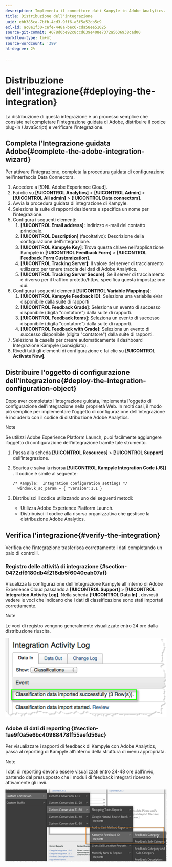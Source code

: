 ```yaml
---
description: Implementa il connettore dati Kampyle in Adobe Analytics.
title: Distribuzione dell'integrazione
uuid: ebb385ca-7bfb-4cd3-9ff6-a5f5a52db5c9
exl-id: ac8e1f30-cefe-448a-bec6-cda58ee51025
source-git-commit: 4078d0be92c8ccd639e408e7372a5636938cad00
workflow-type: tm+mt
source-wordcount: '399'
ht-degree: 2%

---
```


# Distribuzione dell&#39;integrazione{#deploying-the-integration}

La distribuzione di questa integrazione è un processo semplice che consiste nel completare l&#39;Integrazione guidata di Adobe, distribuire il codice plug-in (JavaScript) e verificare l&#39;integrazione.

## Completa l&#39;Integrazione guidata Adobe{#complete-the-adobe-integration-wizard}

Per attivare l&#39;integrazione, completa la procedura guidata di configurazione nell&#39;interfaccia Data Connectors.

1. Accedere a [!DNL Adobe Experience Cloud].
1. Fai clic su **[!UICONTROL Analytics]** > **[!UICONTROL Admin]** > **[!UICONTROL All admin]** > **[!UICONTROL Data connectors]**.
1. Avvia la procedura guidata di integrazione di Kampyle.
1. Seleziona la suite di rapporti desiderata e specifica un nome per l’integrazione.
1. Configura i seguenti elementi:
   1. **[!UICONTROL Email address]**: Indirizzo e-mail del contatto principale.
   1. **[!UICONTROL Description]** (facoltativo): Descrizione della configurazione dell&#39;integrazione.
   1. **[!UICONTROL Kampyle Key]**: Trova questa chiave nell&#39;applicazione Kampyle in  **[!UICONTROL Feedback Form]** >  **[!UICONTROL Feedback Form Customization]**.
   1. **[!UICONTROL Tracking Server]**: Il valore del server di tracciamento utilizzato per tenere traccia dei dati di Adobe Analytics.
   1. **[!UICONTROL Tracking Server Secure]**: Se il server di tracciamento è diverso per il traffico protetto/https, specifica questa impostazione qui.
1. Configura i seguenti elementi **[!UICONTROL Variable Mappings]**:
   1. **[!UICONTROL Kampyle Feedback ID]**: Seleziona una variabile eVar disponibile dalla suite di rapporti
   1. **[!UICONTROL Feedback Grade]**: Seleziona un evento di successo disponibile (digita &quot;contatore&quot;) dalla suite di rapporti.
   1. **[!UICONTROL Feedback Items]**: Seleziona un evento di successo disponibile (digita &quot;contatore&quot;) dalla suite di rapporti.
   1. **[!UICONTROL Feedback with Grade]**: Seleziona un evento di successo disponibile (digita &quot;contatore&quot;) dalla suite di rapporti.
1. Seleziona la casella per creare automaticamente il dashboard Integrazione Kampyle (consigliato).
1. Rivedi tutti gli elementi di configurazione e fai clic su **[!UICONTROL Activate Now]**.

## Distribuire l&#39;oggetto di configurazione dell&#39;integrazione{#deploy-the-integration-configuration-object}

Dopo aver completato l&#39;integrazione guidata, implementa l&#39;oggetto di configurazione dell&#39;integrazione nella proprietà Web. In molti casi, il modo più semplice per implementare l&#39;oggetto di configurazione dell&#39;integrazione è includerlo con il codice di distribuzione Adobe Analytics.

>[!NOTE]
>
>Se utilizzi Adobe Experience Platform Launch, puoi facilmente aggiungere l’oggetto di configurazione dell’integrazione tramite tale strumento.

1. Passa alla scheda **[!UICONTROL Resources]** > **[!UICONTROL Support]** dell’integrazione.
1. Scarica e salva la risorsa **[!UICONTROL Kampyle Integration Code (JS)]** . Il codice è simile al seguente:

   ```
   /* Kampyle:  Integration configuration settings */
     window.k_sc_param = { "version":1.1 }
   ```

1. Distribuisci il codice utilizzando uno dei seguenti metodi:

   * Utilizza Adobe Experience Platform Launch.
   * Distribuisci il codice alla risorsa organizzativa che gestisce la distribuzione Adobe Analytics.

## Verifica l&#39;integrazione{#verify-the-integration}

Verifica che l’integrazione trasferisca correttamente i dati completando un paio di controlli.

### Registro delle attività di integrazione {#section-0472df9180db4f218db5f6040cab07af}

Visualizza la configurazione dell&#39;integrazione Kampyle all&#39;interno di Adobe Experience Cloud passando a **[!UICONTROL Support]** > **[!UICONTROL Integration Activity Log]**. Nella scheda **[!UICONTROL Data In]** , dovresti vedere le voci che indicano che i dati di classificazione sono stati importati correttamente.

>[!NOTE]
>
>Le voci di registro vengono generalmente visualizzate entro 24 ore dalla distribuzione riuscita.

![Registro delle attività di integrazione](assets/integration_activity_log.png)

### Adobe di dati di reporting {#section-1ae9f0a5e6bc40988478ff55aefd56ac}

Per visualizzare i rapporti di feedback di Kampyle con Adobe Analytics, passa al reporting di Kampyle all&#39;interno della struttura di menu appropriata.

>[!NOTE]
>
>I dati di reporting devono essere visualizzati entro 24-48 ore dall’invio, partendo dal presupposto che i moduli di feedback integrati ricevano attivamente gli invii.

![Adobe di dati di reporting](assets/adobe_reporting_data.png)
